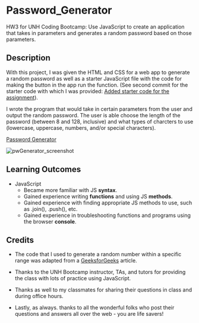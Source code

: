 # Password_Generator
HW3 for UNH Coding Bootcamp: Use JavaScript to create an application that takes in parameters and generates a random password based on those parameters.

## Description

With this project, I was given the HTML and CSS for a web app to generate a random password as well as a starter JavaScript file with the code for making the button in the app run the function. (See second commit for the starter code with which I was provided: [Added starter code for the assignment](https://github.com/LivesInRoom29/Password_Generator/commit/4bca5aa01390c260f79f8bde95a25af56f61ec16)).

I wrote the program that would take in certain parameters from the user and output the random password. The user is able choose the length of the password (between 8 and 128, inclusive) and what types of charcters to use (lowercase, uppercase, numbers, and/or special characters).


[Password Generator](https://github.com/LivesInRoom29/Password_Generator)

![pwGenerator_screenshot](https://user-images.githubusercontent.com/61219066/86302368-75161b80-bbd6-11ea-8a77-5559e0ca4ee5.jpg)


## Learning Outcomes

* JavaScript
  * Became more familiar with JS **syntax**.
  * Gained experience writing **functions** and using JS **methods**.
  * Gained experience with finding appropriate JS methods to use, such as .join(), .push(), etc.
  * Gained experience in troubleshooting functions and programs using the browser **console**.


## Credits

* The code that I used to generate a random number within a specific range was adapted from a [GeeksforGeeks](https://www.geeksforgeeks.org/how-to-generate-random-number-in-given-range-using-javascript/) article.

* Thanks to the UNH Bootcamp instructor, TAs, and tutors for providing the class with lots of practice using JavaScript.

* Thanks as well to my classmates for sharing their questions in class and during office hours.

* Lastly, as always. thanks to all the wonderful folks who post their questions and answers all over the web - you are life savers!

